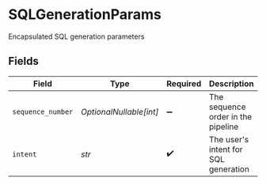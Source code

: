 # SQLGenerationParams

Encapsulated SQL generation parameters


## Fields

| Field                                | Type                                 | Required                             | Description                          |
| ------------------------------------ | ------------------------------------ | ------------------------------------ | ------------------------------------ |
| `sequence_number`                    | *OptionalNullable[int]*              | :heavy_minus_sign:                   | The sequence order in the pipeline   |
| `intent`                             | *str*                                | :heavy_check_mark:                   | The user's intent for SQL generation |